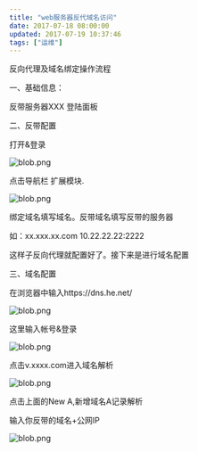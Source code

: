 ```yaml
---
title: "web服务器反代域名访问"
date: 2017-07-18 08:00:00
updated: 2017-07-19 10:37:46
tags: ["运维"]
---
```

反向代理及域名绑定操作流程





一、基础信息：

反带服务器XXX 登陆面板



二、反带配置

打开&登录

![blob.png](/uploads/ueditor/php/upload/image/20170718/1500371844.png)



点击导航栏 扩展模块.

![blob.png](/uploads/ueditor/php/upload/image/20170718/1500371853.png)



绑定域名填写域名。反带域名填写反带的服务器

如：xx.xxx.xx.com  10.22.22.22:2222



这样子反向代理就配置好了。接下来是进行域名配置



三、域名配置

在浏览器中输入https://dns.he.net/

![blob.png](/uploads/ueditor/php/upload/image/20170718/1500371902.png)

 这里输入帐号&登录

![blob.png](/uploads/ueditor/php/upload/image/20170718/1500371931.png)







点击v.xxxx.com进入域名解析

![blob.png](/uploads/ueditor/php/upload/image/20170718/1500372042.png)



点击上面的New A,新增域名A记录解析



输入你反带的域名+公网IP

![blob.png](/uploads/ueditor/php/upload/image/20170718/1500372087.png)







  

